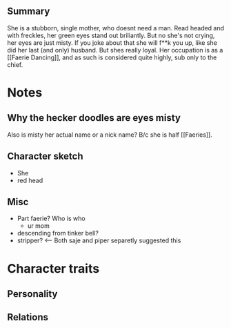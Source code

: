 
## Summary
She is a stubborn, single mother, who doesnt need a man. Read headed and with freckles, her green eyes stand out briliantly. But no she's not crying, her eyes are just misty. If you joke about that she will f\*\*k you up, like she did her last (and only) husband. But shes really loyal.  Her occupation is as a [[Faerie Dancing]], and as such is considered quite highly, sub only to the chief.

# Notes
## Why the hecker doodles are eyes misty
Also is misty her actual name or a nick name?
B/c she is half [[Faeries]].

## Character sketch
- She
- red head

## Misc
- Part faerie? Who is who
	- ur mom
- descending from tinker bell?
- stripper? <-- Both saje and piper separetly suggested this

# Character traits
## Personality

## Relations
